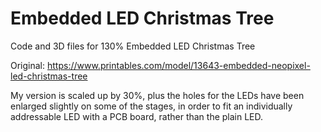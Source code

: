 # Embedded LED Christmas Tree

Code and 3D files for 130% Embedded LED Christmas Tree

Original: https://www.printables.com/model/13643-embedded-neopixel-led-christmas-tree

My version is scaled up by 30%, plus the holes for the LEDs have been enlarged slightly on some of the stages, in order to fit an individually addressable LED with a PCB board, rather than the plain LED.
